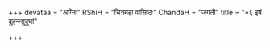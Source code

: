 +++
devataa = "अग्निः"
RShiH = "चित्रमहा वासिष्ठः"
ChandaH = "जगती"
title = "०६ इषं दुहन्त्सुदुघां"

+++
